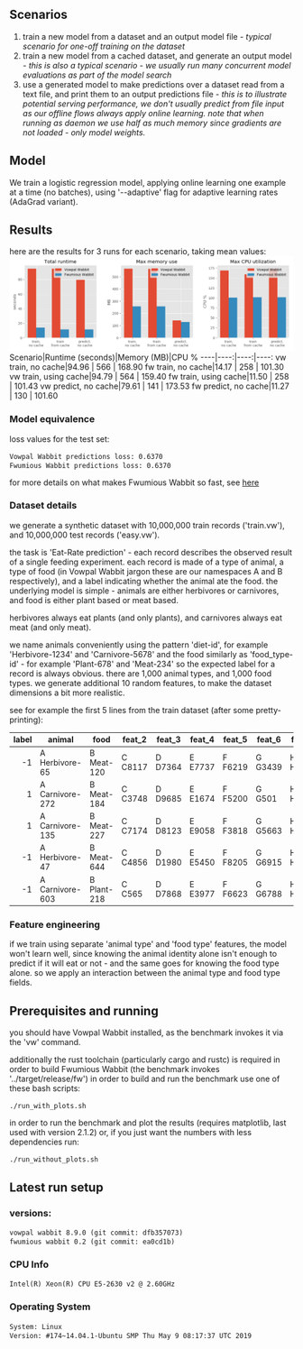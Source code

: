 
## Scenarios
1. train a new model from a dataset and an output model file - *typical scenario for one-off training on the dataset*
1. train a new model from a cached dataset, and generate an output model - *this is also a typical scenario - we usually run many concurrent model evaluations as part of the model search*
1. use a generated model to make predictions over a dataset read from a text file, and print them to an output predictions file - *this is to illustrate potential serving performance, we don't usually predict from file input as our offline flows always apply online learning. note that when running as daemon we use half as much memory since gradients are not loaded - only model weights.*


## Model
We train a logistic regression model, applying online learning one example at a time (no batches), 
using '--adaptive' flag for adaptive learning rates (AdaGrad variant).

## Results
here are the results for 3 runs for each scenario, taking mean values:
![benchmark results](benchmark_results.png)
Scenario|Runtime (seconds)|Memory (MB)|CPU %
----|----:|----:|----:
vw train, no cache|94.96 | 566 | 168.90
fw train, no cache|14.17 | 258 | 101.30
vw train, using cache|94.79 | 564 | 159.40
fw train, using cache|11.50 | 258 | 101.43
vw predict, no cache|79.61 | 141 | 173.53
fw predict, no cache|11.27 | 130 | 101.60

### Model equivalence
loss values for the test set:

```
Vowpal Wabbit predictions loss: 0.6370
Fwumious Wabbit predictions loss: 0.6370
```


for more details on what makes Fwumious Wabbit so fast, see [here](https://github.com/outbrain/fwumious_wabbit/blob/benchmark/SPEED.md)

### Dataset details
we generate a synthetic dataset with 10,000,000 train records ('train.vw'), and 10,000,000 test records ('easy.vw').

the task is 'Eat-Rate prediction' - each record describes the observed result of a single feeding experiment.
each record is made of a type of animal, a type of food (in Vowpal Wabbit jargon these are our namespaces A and B respectively), and a label indicating whether the animal ate the food.
the underlying model is simple - animals are either herbivores or carnivores,
and food is either plant based or meat based.

herbivores always eat plants (and only plants), and carnivores always eat meat (and only meat).

we name animals conveniently using the pattern 'diet-id', for example 'Herbivore-1234' and 'Carnivore-5678'
and the food similarly as 'food_type-id' - for example 'Plant-678' and 'Meat-234' so the expected label for a record is always obvious.
there are 1,000 animal types, and 1,000 food types. we generate additional 10 random features,
to make the dataset dimensions a bit more realistic.

see for example the first 5 lines from the train dataset (after some pretty-printing):

label|animal|food|feat_2|feat_3|feat_4|feat_5|feat_6|feat_7|...
----:|------|----|----|----|----|----|----|----|----
-1 |A Herbivore-65 |B Meat-120 |C C8117 |D D7364 |E E7737 |F F6219 |G G3439 |H H1537 |...
1 |A Carnivore-272 |B Meat-184 |C C3748 |D D9685 |E E1674 |F F5200 |G G501 |H H365 |...
1 |A Carnivore-135 |B Meat-227 |C C7174 |D D8123 |E E9058 |F F3818 |G G5663 |H H3782 |...
-1 |A Herbivore-47 |B Meat-644 |C C4856 |D D1980 |E E5450 |F F8205 |G G6915 |H H8318 |...
-1 |A Carnivore-603 |B Plant-218 |C C565 |D D7868 |E E3977 |F F6623 |G G6788 |H H2834 |...


### Feature engineering
if we train using separate 'animal type' and 'food type' features, the model won't learn well, 
since knowing the animal identity alone isn't enough to predict if it will eat or not - and the same 
goes for knowing the food type alone.
so we apply an interaction between the animal type and food type fields.
            
## Prerequisites and running
you should have Vowpal Wabbit installed, as the benchmark invokes it via the 'vw' command.

additionally the rust toolchain (particularly cargo and rustc) is required in order to build Fwumious Wabbit (the benchmark invokes '../target/release/fw') 
in order to build and run the benchmark use one of these bash scripts:
```
./run_with_plots.sh
```
in order to run the benchmark and plot the results (requires matplotlib, last used with version 2.1.2)
or, if you just want the numbers with less dependencies run:
```
./run_without_plots.sh
```
## Latest run setup

### versions:
```
vowpal wabbit 8.9.0 (git commit: dfb357073)
fwumious wabbit 0.2 (git commit: ea0cd1b)
```

### CPU Info
```
Intel(R) Xeon(R) CPU E5-2630 v2 @ 2.60GHz
```
### Operating System
```
System: Linux
Version: #174~14.04.1-Ubuntu SMP Thu May 9 08:17:37 UTC 2019
```
